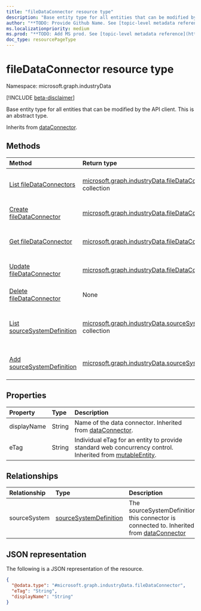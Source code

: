 ```yaml
---
title: "fileDataConnector resource type"
description: "Base entity type for all entities that can be modified by the API client."
author: "**TODO: Provide Github Name. See [topic-level metadata reference](https://msgo.azurewebsites.net/add/document/guidelines/metadata.html#topic-level-metadata)**"
ms.localizationpriority: medium
ms.prod: "**TODO: Add MS prod. See [topic-level metadata reference](https://msgo.azurewebsites.net/add/document/guidelines/metadata.html#topic-level-metadata)**"
doc_type: resourcePageType
---
```


# fileDataConnector resource type

Namespace: microsoft.graph.industryData

[!INCLUDE [beta-disclaimer](../../includes/beta-disclaimer.md)]

Base entity type for all entities that can be modified by the API client.
This is an abstract type.


Inherits from [dataConnector](../resources/industrydata-dataconnector.md).

## Methods
|Method|Return type|Description|
|:---|:---|:---|
|[List fileDataConnectors](../api/industrydata-filedataconnector-list.md)|[microsoft.graph.industryData.fileDataConnector](../resources/industrydata-filedataconnector.md) collection|Get a list of the [fileDataConnector](../resources/industrydata-filedataconnector.md) objects and their properties.|
|[Create fileDataConnector](../api/industrydata-incomingfileflow-post-filedataconnector.md)|[microsoft.graph.industryData.fileDataConnector](../resources/industrydata-filedataconnector.md)|Create a new [fileDataConnector](../resources/industrydata-filedataconnector.md) object.|
|[Get fileDataConnector](../api/industrydata-filedataconnector-get.md)|[microsoft.graph.industryData.fileDataConnector](../resources/industrydata-filedataconnector.md)|Read the properties and relationships of a [fileDataConnector](../resources/industrydata-filedataconnector.md) object.|
|[Update fileDataConnector](../api/industrydata-filedataconnector-update.md)|[microsoft.graph.industryData.fileDataConnector](../resources/industrydata-filedataconnector.md)|Update the properties of a [fileDataConnector](../resources/industrydata-filedataconnector.md) object.|
|[Delete fileDataConnector](../api/industrydata-filedataconnector-delete.md)|None|Deletes a [fileDataConnector](../resources/industrydata-filedataconnector.md) object.|
|[List sourceSystemDefinition](../api/industrydata-filedataconnector-list-sourcesystem.md)|[microsoft.graph.industryData.sourceSystemDefinition](../resources/industrydata-sourcesystemdefinition.md) collection|Get the sourceSystemDefinition resources from the sourceSystem navigation property.|
|[Add sourceSystemDefinition](../api/industrydata-filedataconnector-post-sourcesystem.md)|[microsoft.graph.industryData.sourceSystemDefinition](../resources/industrydata-sourcesystemdefinition.md)|Add sourceSystem by posting to the sourceSystem collection.|

## Properties
|Property|Type|Description|
|:---|:---|:---|
|displayName|String|Name of the data connector. Inherited from [dataConnector](../resources/industrydata-dataconnector.md).|
|eTag|String|Individual eTag for an entity to provide standard web concurrency control. Inherited from [mutableEntity](../resources/industrydata-mutableentity.md).|

## Relationships
|Relationship|Type|Description|
|:---|:---|:---|
|sourceSystem|[sourceSystemDefinition](../resources/industrydata-sourcesystemdefinition.md)|The sourceSystemDefinition this connector is connected to. Inherited from [dataConnector](../resources/dataconnector.md)|

## JSON representation
The following is a JSON representation of the resource.
<!-- {
  "blockType": "resource",
  "keyProperty": "id",
  "@odata.type": "microsoft.graph.industryData.fileDataConnector",
  "baseType": "microsoft.graph.industryData.dataConnector",
  "openType": false
}
-->
``` json
{
  "@odata.type": "#microsoft.graph.industryData.fileDataConnector",
  "eTag": "String",
  "displayName": "String"
}
```

